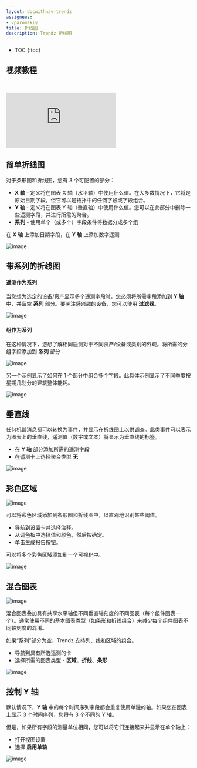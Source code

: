 ```yaml
---
layout: docwithnav-trendz
assignees:
- vparomskiy
title: 折线图
description: Trendz 折线图
---
```


* TOC
{:toc}

## 视频教程

&nbsp;

<div id="video">
    <div id="video_wrapper">
        <iframe src="https://www.youtube.com/embed/v2pZKQhiw8s" frameborder="0" allowfullscreen></iframe>
    </div>
</div>


## 简单折线图
对于条形图和折线图，您有 3 个可配置的部分：
* **X 轴** - 定义将在图表 X 轴（水平轴）中使用什么值。在大多数情况下，它将是原始日期字段，但它可以是拓扑中的任何字段或字段组合。
* **Y 轴** - 定义将在图表 Y 轴（垂直轴）中使用什么值。您可以在此部分中删除一些遥测字段，并进行所需的聚合。
* **系列** - 使用单个（或多个）字段条件将数据分成多个组


在 **X 轴** 上添加日期字段，在 **Y 轴** 上添加数字遥测

![image](/images/trendz/simple-line.png)

## 带系列的折线图

#### 遥测作为系列
当您想为选定的设备/资产显示多个遥测字段时，您必须将所需字段添加到 **Y 轴** 中，并留空 **系列** 部分。要关注感兴趣的设备，您可以使用 **过滤器**。

![image](/images/trendz/line-multi-telemetry.png)

#### 组作为系列
在这种情况下，您想了解相同遥测对于不同资产/设备或类别的外观。将所需的分组字段添加到 **系列** 部分：

![image](/images/trendz/basic-line.png)

另一个示例显示了如何在 1 个部分中组合多个字段。此具体示例显示了不同季度按星期几划分的建筑整体能耗。

![image](/images/trendz/multiple-bar.png)

## 垂直线
任何机器消息都可以转换为事件，并显示在折线图上以供调查。此类事件可以表示为图表上的垂直线，遥测值（数字或文本）将显示为垂直线的标签。

* 在 **Y 轴** 部分添加所需的遥测字段
* 在遥测卡上选择聚合类型 **无**

![image](/images/trendz/line-vertical-annotation.png)

## 彩色区域

![image](/images/trendz/line-background-example.png)

可以将彩色区域添加到条形图和折线图中，以直观地识别某些阈值。

* 导航到设置卡并选择注释。
* 从调色板中选择值和颜色，然后按确定。
* 单击生成报告按钮。

可以将多个彩色区域添加到一个可视化中。


![image](/images/trendz/line-background-config.png)

## 混合图表

![image](/images/trendz/line-mixed.png)

混合图表叠加具有共享水平轴但不同垂直轴刻度的不同图表（每个组件图表一个）。通常使用不同的基本图表类型（如条形和折线组合）来减少每个组件图表不同轴刻度的混淆。

如果“系列”部分为空，Trendz 支持列、线和区域的组合。

* 导航到具有所选遥测的卡
* 选择所需的图表类型 - **区域**、**折线**、**条形**

![image](/images/trendz/line-mixed-config.png)

## 控制 Y 轴

默认情况下，**Y 轴** 中的每个时间序列字段都会重复使用单独的轴。如果您在图表上显示 3 个时间序列，您将有 3 个不同的 Y 轴。

但是，如果所有字段的测量单位相同，您可以将它们连接起来并显示在单个轴上：

* 打开视图设置
* 选择 **启用单轴**

![image](/images/trendz/line-single-axis.png)